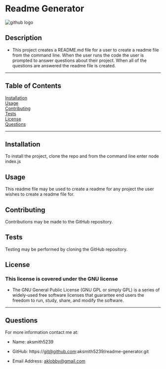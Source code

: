 
# Readme Generator

![github logo](https://img.shields.io/badge/license-GNU-orange.svg)


## Description
* This project creates a README.md file for a user to create a readme file from the command line. When the user runs the code the user is prompted to answer questions about their project. When all of the questions are answered the readme file is created. 
***
## Table of Contents
[Installation](#installation)<br>
[Usage](#usage)<br>
[Contributing](#contributing)<br>
[Tests](#tests)<br>
[License](#license)<br>
[Questions](#questions)<br>
***
## Installation
To install the project, clone the repo and from the command line enter node index.js

## Usage
This readme file may be used to create a readme for any project the user wishes to create a readme file for.

## Contributing
Contributions may be made to the GitHub repository.

## Tests
Testing may be performed by cloning the GitHub repository.

## License
### This license is covered under the GNU license
* <p>The GNU General Public License (GNU GPL or simply GPL) is a series of widely-used free software licenses that guarantee end users the freedom to run, study, share, and modify the software.</p>
***
## Questions
For more information contact me at:<br>
* Name: aksmith5239

* GitHub: https://git@github.com:aksmith5239/readme-generator.git
* Email Address: aklobby@gmail.com
    